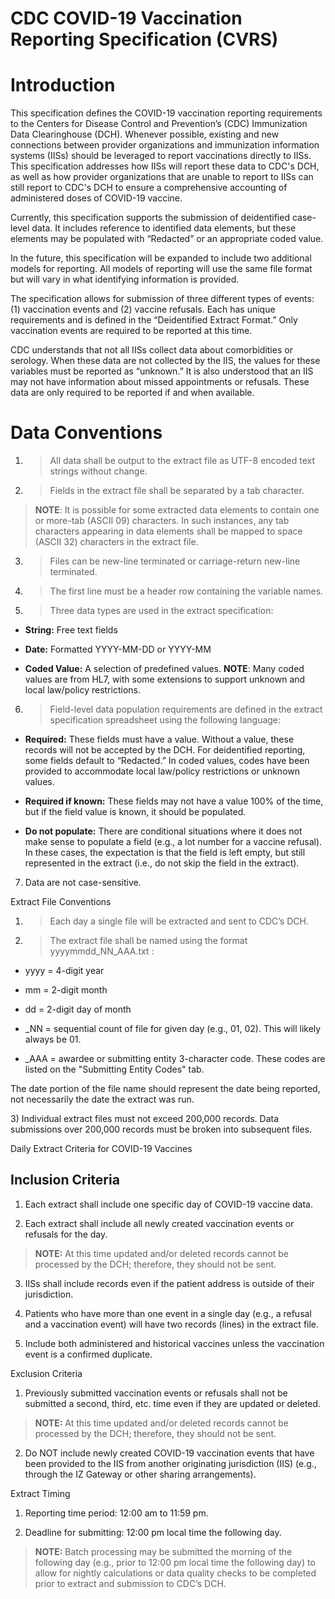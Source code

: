 # CDC COVID-19 Vaccination Reporting Specification (CVRS)

# Introduction

This specification defines the COVID-19 vaccination reporting
requirements to the Centers for Disease Control and Prevention’s (CDC)
Immunization Data Clearinghouse (DCH). Whenever possible, existing and
new connections between provider organizations and immunization
information systems (IISs) should be leveraged to report vaccinations
directly to IISs. This specification addresses how IISs will report
these data to CDC's DCH, as well as how provider organizations that are
unable to report to IISs can still report to CDC's DCH to ensure a
comprehensive accounting of administered doses of COVID-19 vaccine.

Currently, this specification supports the submission of deidentified
case-level data. It includes reference to identified data elements, but
these elements may be populated with “Redacted” or an appropriate coded
value.

In the future, this specification will be expanded to include two
additional models for reporting. All models of reporting will use the
same file format but will vary in what identifying information is
provided.

The specification allows for submission of three different types of
events: (1) vaccination events and (2) vaccine refusals. Each has unique
requirements and is defined in the “Deidentified Extract Format.” Only
vaccination events are required to be reported at this time.

CDC understands that not all IISs collect data about comorbidities or
serology. When these data are not collected by the IIS, the values for
these variables must be reported as “unknown.” It is also understood
that an IIS may not have information about missed appointments or
refusals. These data are only required to be reported if and when
available.

# Data Conventions

1)  > All data shall be output to the extract file as UTF-8 encoded text
    > strings without change.

2)  > Fields in the extract file shall be separated by a tab character.

> **NOTE**: It is possible for some extracted data elements to contain
> one or more-tab (ASCII 09) characters. In such instances, any tab
> characters appearing in data elements shall be mapped to space (ASCII
> 32) characters in the extract file.

3)  > Files can be new-line terminated or carriage-return new-line
    > terminated.

4)  > The first line must be a header row containing the variable names.

5)  > Three data types are used in the extract specification:

<!-- end list -->

  - **String:** Free text fields

  - **Date:** Formatted YYYY-MM-DD or YYYY-MM

  - **Coded Value:** A selection of predefined values. **NOTE**: Many
    coded values are from HL7, with some extensions to support unknown
    and local law/policy restrictions.

<!-- end list -->

6)  > Field-level data population requirements are defined in the
    > extract specification spreadsheet using the following language:

<!-- end list -->

  - **Required:** These fields must have a value. Without a value, these
    records will not be accepted by the DCH. For deidentified reporting,
    some fields default to “Redacted.” In coded values, codes have been
    provided to accommodate local law/policy restrictions or unknown
    values.

  - **Required if known:** These fields may not have a value 100% of the
    time, but if the field value is known, it should be populated.

  - **Do not populate:** There are conditional situations where it does
    not make sense to populate a field (e.g., a lot number for a vaccine
    refusal). In these cases, the expectation is that the field is left
    empty, but still represented in the extract (i.e., do not skip the
    field in the extract).

<!-- end list -->

7)  Data are not case-sensitive.

Extract File Conventions

1)  > Each day a single file will be extracted and sent to CDC’s DCH.

2)  > The extract file shall be named using the format
    > yyyymmdd\_NN\_AAA.txt :

<!-- end list -->

  - yyyy = 4-digit year

  - mm = 2-digit month

  - dd = 2-digit day of month

  - \_NN = sequential count of file for given day (e.g., 01, 02). This
    will likely always be 01.

  - \_AAA = awardee or submitting entity 3-character code. These codes
    are listed on the "Submitting Entity Codes" tab.

The date portion of the file name should represent the date being
reported, not necessarily the date the extract was run.

3\) Individual extract files must not exceed 200,000 records. Data
submissions over 200,000 records must be broken into subsequent files.

Daily Extract Criteria for COVID-19 Vaccines

## Inclusion Criteria

1)  Each extract shall include one specific day of COVID-19 vaccine
    data.

2)  Each extract shall include all newly created vaccination events or
    refusals for the day.

> **NOTE:** At this time updated and/or deleted records cannot be
> processed by the DCH; therefore, they should not be sent.

3)  IISs shall include records even if the patient address is outside of
    their jurisdiction.

4)  Patients who have more than one event in a single day (e.g., a
    refusal and a vaccination event) will have two records (lines) in
    the extract file.

5)  Include both administered and historical vaccines unless the
    vaccination event is a confirmed duplicate.

Exclusion Criteria

1)  Previously submitted vaccination events or refusals shall not be
    submitted a second, third, etc. time even if they are updated or
    deleted.

> **NOTE:** At this time updated and/or deleted records cannot be
> processed by the DCH; therefore, they should not be sent.

2)  Do NOT include newly created COVID-19 vaccination events that have
    been provided to the IIS from another originating jurisdiction (IIS)
    (e.g., through the IZ Gateway or other sharing arrangements).

Extract Timing

1)  Reporting time period: 12:00 am to 11:59 pm.

2)  Deadline for submitting: 12:00 pm local time the following day.

> **NOTE:** Batch processing may be submitted the morning of the
> following day (e.g., prior to 12:00 pm local time the following day)
> to allow for nightly calculations or data quality checks to be
> completed prior to extract and submission to CDC’s DCH.
